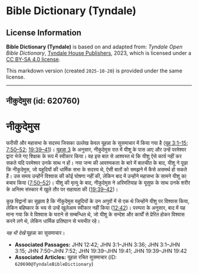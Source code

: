 # Bible Dictionary (Tyndale)

## License Information

**Bible Dictionary (Tyndale)** is based on and adapted from: _Tyndale Open Bible Dictionary_, [Tyndale House Publishers](https://tyndaleopenresources.com/), 2023, which is licensed under a [CC BY-SA 4.0 license](https://creativecommons.org/licenses/by-sa/4.0/legalcode.en).

This markdown version (created `2025-10-20`) is provided under the same license.



--------------------------------

## नीकुदेमुस (id: 620760)

नीकुदेमुस
=========

फरीसी और महासभा के सदस्य जिसका उल्लेख केवल यूहन्ना के सुसमाचार में किया गया है ([यूह 3:1–15](https://ref.ly/John3:1-John3:15); [7:50–52](https://ref.ly/John7:50-John7:52); [19:39–41](https://ref.ly/John19:39-John19:41))। [यूहन्ना 3](https://ref.ly/John3:1-John3:36) के अनुसार, नीकुदेमुस रात में यीशु के पास आए और उन्हें परमेश्वर द्वारा भेजे गए शिक्षक के रूप में स्वीकार किया। वह इस बात से आश्वस्त थे कि यीशु ऐसे कार्य नहीं कर सकते यदि परमेश्वर उनके साथ न हों। नया जन्म की आवश्यकता के बारे में बातचीत के बाद, यीशु ने पूछा कि नीकुदेमुस, जो यहूदियों की धार्मिक सभा के सदस्य थे, ऐसी बातों को समझने में कैसे असमर्थ हो सकते हैं। उस समय उन्होंने विश्वास की कोई घोषणा नहीं की, लेकिन बाद में उन्होंने महासभा के सामने यीशु का बचाव किया ([7:50–52](https://ref.ly/John7:50-John7:52))। यीशु की मृत्यु के बाद, नीकुदेमुस ने अरिमतियाह के यूसुफ के साथ उनके शरीर के अन्तिम संस्कार में खुले तौर पर सहायता की ([19:39–42](https://ref.ly/John19:39-John19:42))।

कुछ विद्वानों का सुझाव है कि नीकुदेमुस यहूदियों के उन अगुवों में से एक थे जिन्होंने यीशु पर विश्वास किया, लेकिन बहिष्कार के भय से उन्हें खुलेआम स्वीकार नहीं किया ([12:42](https://ref.ly/John12:42))। परम्परा के अनुसार, बाद में यह माना गया कि वे विश्वास के घराने से सम्बन्धित थे, जो यीशु के सन्देश और कार्यों से प्रेरित होकर विश्वास करने लगे थे, लेकिन धार्मिक प्रतिष्ठान से भयभीत रहे।

*यह भी देखें* यूहन्ना का सुसमाचार।

* **Associated Passages:** JHN 12:42; JHN 3:1–JHN 3:36; JHN 3:1–JHN 3:15; JHN 7:50–JHN 7:52; JHN 19:39–JHN 19:41; JHN 19:39–JHN 19:42
* **Associated Articles:** यूहन्ना रचित सुसमाचार (ID: `620690@TyndaleBibleDictionary`)


